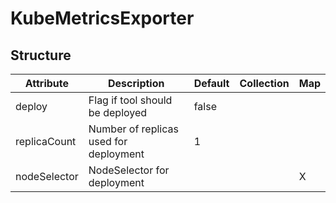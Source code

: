 # KubeMetricsExporter 
 

## Structure 
 

| Attribute    | Description                             | Default | Collection | Map  |
| ------------ | --------------------------------------- | ------- | ---------- | ---  |
| deploy       | Flag if tool should be deployed         |  false  |            |      |
| replicaCount | Number of replicas used for deployment  |  1      |            |      |
| nodeSelector | NodeSelector for deployment             |         |            | X    |